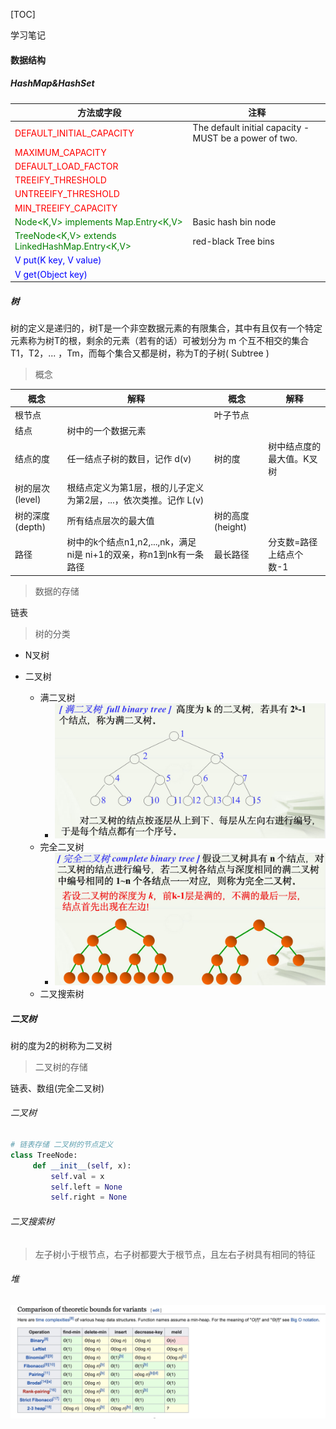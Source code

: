 [TOC]

学习笔记

#### 数据结构

##### HashMap&HashSet

| 方法或字段                                                   | 注释                                                   |
| ------------------------------------------------------------ | ------------------------------------------------------ |
| <span style="color:red">DEFAULT_INITIAL_CAPACITY</span>      | The default initial capacity - MUST be a power of two. |
| <span style="color:red">MAXIMUM_CAPACITY</span>              |                                                        |
| <span style="color:red">DEFAULT_LOAD_FACTOR</span>           |                                                        |
| <span style="color:red">TREEIFY_THRESHOLD</span>             |                                                        |
| <span style="color:red">UNTREEIFY_THRESHOLD</span>           |                                                        |
| <span style="color:red">MIN_TREEIFY_CAPACITY</span>          |                                                        |
| <span style="color:green">Node<K,V> implements Map.Entry<K,V></span> | Basic hash bin node                                    |
| <span style="color:green">TreeNode<K,V> extends LinkedHashMap.Entry<K,V></span> | red-black Tree bins                                    |
| <span style="color:blue">V put(K key, V value)</span>        |                                                        |
| <span style="color:blue">V get(Object key)</span>            |                                                        |



##### 树

树的定义是递归的，树T是一个非空数据元素的有限集合，其中有且仅有一个特定元素称为树T的根，剩余的元素（若有的话）可被划分为 m 个互不相交的集合 T1，T2，... ，Tm，而每个集合又都是树，称为T的子树( Subtree ) 

> 概念

| 概念            | 解释                                                         | 概念             | 解释                      |
| --------------- | ------------------------------------------------------------ | ---------------- | ------------------------- |
| 根节点          |                                                              | 叶子节点         |                           |
| 结点            | 树中的一个数据元素                                           |                  |                           |
| 结点的度        | 任一结点子树的数目，记作 d(v)                                | 树的度           | 树中结点度的最大值。K叉树 |
| 树的层次(level) | 根结点定义为第1层，根的儿子定义为第2层，...，依次类推。记作 L(v) |                  |                           |
| 树的深度(depth) | 所有结点层次的最大值                                         | 树的高度(height) |                           |
| 路径            | 树中的k个结点n1,n2,...,nk，满足 ni是 ni+1的双亲，称n1到nk有一条路径 | 最长路径         | 分支数=路径上结点个数-1   |

> 数据的存储

链表

> 树的分类

- N叉树

- 二叉树
  - 满二叉树
    - ![满二叉树](./resources/满二叉树.png)
  - 完全二叉树
    - ![完全二叉树](./resources/完全二叉树.png)
  - 二叉搜索树



##### 二叉树

树的度为2的树称为二叉树

> 二叉树的存储

链表、数组(完全二叉树)

###### 二叉树

```python
# 链表存储 二叉树的节点定义
class TreeNode:
     def __init__(self, x):
         self.val = x
         self.left = None
         self.right = None
```



###### 二叉搜索树

>  左子树小于根节点，右子树都要大于根节点，且左右子树具有相同的特征





###### 堆





![](./resources/堆的时间复杂度.png)